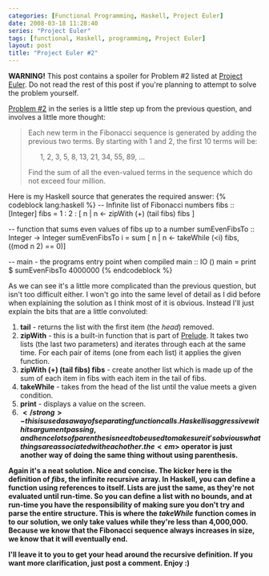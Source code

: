 ```yaml
---
categories: [Functional Programming, Haskell, Project Euler]
date: 2008-03-18 11:28:40
series: "Project Euler"
tags: [functional, Haskell, programming, Project Euler]
layout: post
title: "Project Euler #2"
---
```

<strong>WARNING!</strong> This post contains a spoiler for Problem #2 listed at <a href="http://projecteuler.net/" title="Project Euler">Project Euler</a>. Do not read the rest of this post if you're planning to attempt to solve the problem yourself.

<!--more-->

<a href="http://projecteuler.net/index.php?section=problems&id=2">Problem #2</a> in the series is a little step up from the previous question, and involves a little more thought:<blockquote><p>Each new term in the Fibonacci sequence is generated by adding the previous two terms. By starting with 1 and 2, the first 10 terms will be:

&nbsp;&nbsp;&nbsp;&nbsp;&nbsp;&nbsp;1, 2, 3, 5, 8, 13, 21, 34, 55, 89, ...

Find the sum of all the even-valued terms in the sequence which do not exceed four million.</p></blockquote>

Here is my Haskell source that generates the required answer:
{% codeblock lang:haskell %}
-- Infinite list of Fibonacci numbers
fibs :: [Integer]
fibs = 1 : 2 : [ n | n <- zipWith (+) (tail fibs) fibs ]

-- function that sums even values of fibs up to a number
sumEvenFibsTo :: Integer -> Integer
sumEvenFibsTo i = sum [ n | n <- takeWhile (<i) fibs, ((mod n 2) == 0)]

-- main - the programs entry point when compiled
main :: IO ()
main = print $ sumEvenFibsTo 4000000
{% endcodeblock %}


As we can see it's a little more complicated than the previous question, but isn't too difficult either. I won't go into the same level of detail as I did before when explaining the solution as I think most of it is obvious. Instead I'll just explain the bits that are a little convoluted:<ol><li><strong>tail</strong> - returns the list with the first item (the <em>head</em>) removed.</li><li><strong>zipWith</strong> - this is a built-in function that is part of <a href="http://www.haskell.org/hoogle/hoodoc.cgi?module=Prelude&mode=module" title="Prelude">Prelude</a>. It takes two lists (the last two parameters) and iterates through each at the same time. For each pair of items (one from each list) it applies the given function.</li><li><strong>zipWith (+) (tail fibs) fibs</strong> - create another list which is made up of the sum of each item in fibs with each item in the tail of fibs.</li><li><strong>takeWhile</strong> - takes from the head of the list until the value meets a given condition.</li><li><strong>print</strong> - displays a value on the screen.</li><li><strong>$</strong> - this is used as a way of separating function calls. Haskell is aggressive with its argument passing, and hence lots of parenthesis need to be used to make sure it's obvious what things are associated with each other. the <em>$</em> operator is just another way of doing the same thing without using parenthesis.</li></ol>
Again it's a neat solution. Nice and concise. The kicker here is the definition of <em>fibs</em>, the infinite recursive array. In Haskell, you can define a function using references to itself. Lists are just the same, as they're not evaluated until run-time. So you can define a list with no bounds, and at run-time you have the responsibility of making sure you don't try and parse the entire structure. This is where the <em>takeWhile</em> function comes in to our solution, we only take values while they're less than 4,000,000. Because we know that the Fibonacci sequence always increases in size, we know that it will eventually end.

I'll leave it to you to get your head around the recursive definition. If you want more clarification, just post a comment. Enjoy :)
